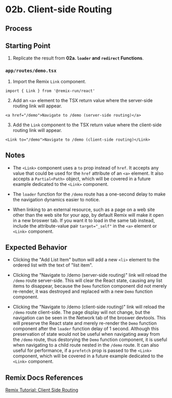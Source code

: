 # 02b. Client-side Routing

## Process

## Starting Point

1. Replicate the result from **02a. `loader` and `redirect` Functions**.

### `app/routes/demo.tsx`

1. Import the Remix `Link` component.

```tsx
import { Link } from '@remix-run/react'
```

2. Add an `<a>` element to the TSX return value where the server-side routing link will appear.

```tsx
<a href="/demo">Navigate to /demo (server-side routing)</a>
```

3. Add the `Link` component to the TSX return value where the client-side routing link will appear.

```tsx
<Link to="/demo">Navigate to /demo (client-side routing)</Link>
```

## Notes

- The `<Link>` component uses a `to` prop instead of `href`. It accepts any value that could be used for the `href` attribute of an `<a>` element. It also accepts a `Partial<Path>` object, which will be covered in a future example dedicated to the `<Link>` component.

- The `loader` function for the `/demo` route has a one-second delay to make the navigation dynamics easier to notice.

- When linking to an external resource, such as a page on a web site other than the web site for your app, by default Remix will make it open in a new broswer tab. If you want it to load in the same tab instead, include the attribute-value pair `target="_self"` in the `<a>` element or `<Link>` component.

## Expected Behavior

- Clicking the "Add List Item" button will add a new `<li>` element to the ordered list with the text of "list item".

- Clicking the "Navigate to /demo (server-side routing)" link will reload the `/demo` route server-side. This will clear the React state, causing any list items to disappear, because the `Demo` function component did not merely re-render, it was destroyed and replaced with a new `Demo` function component.

- Clicking the "Navigate to /demo (client-side routing)" link will reload the `/demo` route client-side. The page display will not change, but the navigation can be seen in the Network tab of the broswer devtools. This will preserve the React state and merely re-render the `Demo` function component after the `loader` function delay of 1 second. Although this preservation of state would not be useful when navigating away from the `/demo` route, thus destorying the `Demo` function component, it is useful when navigating to a child route nested in the `/demo` route. It can also useful for performance, if a `prefetch` prop is passed to the `<Link>` component, which will be covered in a future example dedicated to the `<Link>` component.

## Remix Docs References

[Remix Tutorial: Client Side Routing](https://remix.run/docs/en/main/start/tutorial#client-side-routing)
